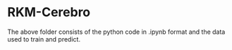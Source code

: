 # RKM-Cerebro

The above folder consists of the python code in .ipynb format and the data used to train and predict.
